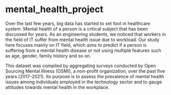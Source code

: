 # mental_health_project 

Over the last few years, big data has started to set foot in healthcare system. Mental health of a person is a critical subject that has been discussed for years. As an engineering students, we noticed that workers in the field of IT suffer from mental health issue due to workload. Our study here focuses mainly on IT field, which aims to predict if a person is suffering from a mental health disease or not using multiple features such as age, gender, family history and so on. 

This dataset was compiled by aggregating surveys conducted by Open Sourcing Mental Illness (OSMI), a non-profit organization, over the past five years (2017-2021). Its purpose is to assess the prevalence of mental health issues among individuals employed in the technology sector and to gauge attitudes towards mental health in the workplace.
